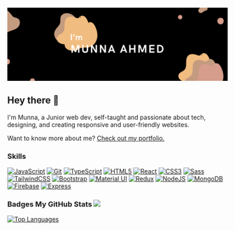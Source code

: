 [![Munna's GitHub Banner](./assets/githubBanner.png)](https://developermunnaahmed.com/)

## Hey there 👋

I'm Munna, a Junior web dev, self-taught and passionate about tech, designing, and creating responsive and user-friendly websites.

Want to know more about me? [Check out my portfolio.](https://developermunnaahmed.com/)

### Skills

[![JavaScript](https://raw.githubusercontent.com/danielcranney/readme-generator/main/public/icons/skills/javascript-colored.svg)](https://developer.mozilla.org/en-US/docs/Web/JavaScript)
[![Git](https://raw.githubusercontent.com/danielcranney/readme-generator/main/public/icons/skills/git-colored.svg)](https://git-scm.com/)
[![TypeScript](https://raw.githubusercontent.com/danielcranney/readme-generator/main/public/icons/skills/typescript-colored.svg)](https://www.typescriptlang.org/)
[![HTML5](https://raw.githubusercontent.com/danielcranney/readme-generator/main/public/icons/skills/html5-colored.svg)](https://developer.mozilla.org/en-US/docs/Glossary/HTML5)
[![React](https://raw.githubusercontent.com/danielcranney/readme-generator/main/public/icons/skills/react-colored.svg)](https://reactjs.org/)
[![CSS3](https://raw.githubusercontent.com/danielcranney/readme-generator/main/public/icons/skills/css3-colored.svg)](https://www.w3.org/TR/CSS/#css)
[![Sass](https://raw.githubusercontent.com/danielcranney/readme-generator/main/public/icons/skills/sass-colored.svg)](https://sass-lang.com/)
[![TailwindCSS](https://raw.githubusercontent.com/danielcranney/readme-generator/main/public/icons/skills/tailwindcss-colored.svg)](https://tailwindcss.com/)
[![Bootstrap](https://raw.githubusercontent.com/danielcranney/readme-generator/main/public/icons/skills/bootstrap-colored.svg)](https://getbootstrap.com/)
[![Material UI](https://raw.githubusercontent.com/danielcranney/readme-generator/main/public/icons/skills/materialui-colored.svg)](https://mui.com/)
[![Redux](https://raw.githubusercontent.com/danielcranney/readme-generator/main/public/icons/skills/redux-colored.svg)](https://redux.js.org/)
[![NodeJS](https://raw.githubusercontent.com/danielcranney/readme-generator/main/public/icons/skills/nodejs-colored.svg)](https://nodejs.org/en/)
[![MongoDB](https://raw.githubusercontent.com/danielcranney/readme-generator/main/public/icons/skills/mongodb-colored.svg)](https://www.mongodb.com/)
[![Firebase](https://raw.githubusercontent.com/danielcranney/readme-generator/main/public/icons/skills/firebase-colored.svg)](https://firebase.google.com/)
[![Express](https://raw.githubusercontent.com/danielcranney/readme-generator/main/public/icons/skills/express-colored.svg)](https://expressjs.com/)



### Badges **My GitHub Stats** [![](https://github-readme-streak-stats.herokuapp.com/?user=MunnaAhmed130&stroke=ffffff&background=0f172a&ring=22c55e&fire=22c55e&currStreakNum=ffffff&currStreakLabel=22c55e&sideNums=ffffff&sideLabels=ffffff&dates=ffffff&hide_border=true)](http://www.github.com/MunnaAhmed130) 
[![Top Languages](https://github-readme-stats.vercel.app/api/top-langs/?username=MunnaAhmed130&langs_count=10&title_color=22c55e&text_color=ffffff&icon_color=a855f7&bg_color=0f172a&hide_border=true&locale=en&custom_title=Top%20%Languages)](https://github.com/MunnaAhmed130)









